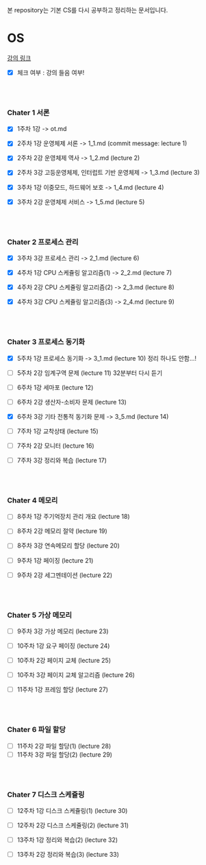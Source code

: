 본 repository는 기본 CS를 다시 공부하고 정리하는 문서입니다.



# OS

[강의 링크](http://www.kocw.net/home/search/kemView.do?kemId=978503)

- [X] 체크 여부 : 강의 들음 여부!

<br>
<br>

### Chater 1 서론

- [X] 1주차 1강 -> ot.md

- [X] 2주차 1강 운영체제 서론 -> 1_1.md (commit message: lecture 1)
- [X] 2주차 2강 운영체제 역사 -> 1_2.md (lecture 2)
- [X] 2주차 3강 고등운영체제, 인터럽트 기반 운영체제 -> 1_3.md (lecture 3)

- [X] 3주차 1강 이중모드, 하드웨어 보호 -> 1_4.md (lecture 4)
- [X] 3주차 2강 운영체제 서비스 -> 1_5.md (lecture 5)

<br>
<br>

### Chater 2 프로세스 관리

- [X] 3주차 3강 프로세스 관리 -> 2_1.md (lecture 6)

- [X] 4주차 1강 CPU 스케쥴링 알고리즘(1) -> 2_2.md (lecture 7)
- [X] 4주차 2강 CPU 스케쥴링 알고리즘(2) -> 2_3.md (lecture 8)
- [X] 4주차 3강 CPU 스케쥴링 알고리즘(3) -> 2_4.md (lecture 9)

<br>
<br>

### Chater 3 프로세스 동기화

- [X] 5주차 1강 프로세스 동기화 -> 3_1.md (lecture 10) 정리 하나도 안함...!
- [ ] 5주차 2강 임계구역 문제 (lecture 11) 32분부터 다시 듣기

- [ ] 6주차 1강 세마포 (lecture 12)
- [ ] 6주차 2강 생산자-소비자 문제 (lecture 13)
- [X] 6주차 3강 기타 전통적 동기화 문제  -> 3_5.md (lecture 14)

- [ ] 7주차 1강 교착상태 (lecture 15)
- [ ] 7주차 2강 모니터 (lecture 16)
- [ ] 7주차 3강 정리와 복습 (lecture 17)

<br>
<br>

### Chater 4 메모리

- [ ] 8주차 1강 주기억장치 관리 개요 (lecture 18)
- [ ] 8주차 2강 메모리 절약 (lecture 19)
- [ ] 8주차 3강 연속메모리 할당 (lecture 20)

- [ ] 9주차 1강 페이징 (lecture 21)
- [ ] 9주차 2강 세그멘테이션 (lecture 22)

<br>
<br>

### Chater 5 가상 메모리

- [ ] 9주차 3강 가상 메모리 (lecture 23)

- [ ] 10주차 1강 요구 페이징 (lecture 24)
- [ ] 10주차 2강 페이지 교체 (lecture 25)
- [ ] 10주차 3강 페이지 교체 알고리즘 (lecture 26)

- [ ] 11주차 1강 프레임 할당 (lecture 27)

<br>
<br>

### Chater 6 파일 할당

- [ ] 11주차 2강 파일 할당(1) (lecture 28)
- [ ] 11주차 3강 파일 할당(2) (lecture 29)

<br>
<br>

### Chater 7 디스크 스케쥴링

- [ ] 12주차 1강 디스크 스케쥴링(1) (lecture 30)
- [ ] 12주차 2강 디스크 스케쥴링(2) (lecture 31)

- [ ] 13주차 1강 정리와 복습(2) (lecture 32)
- [ ] 13주차 2강 정리와 복습(3) (lecture 33)

<br>
<br>
<br>
<br>
<br>
